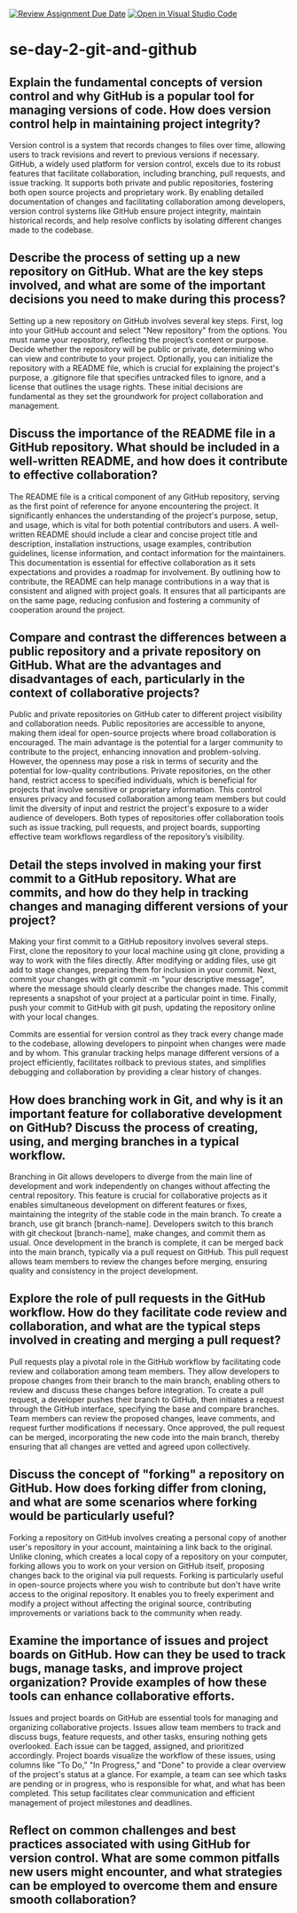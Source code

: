 [![Review Assignment Due Date](https://classroom.github.com/assets/deadline-readme-button-22041afd0340ce965d47ae6ef1cefeee28c7c493a6346c4f15d667ab976d596c.svg)](https://classroom.github.com/a/8wgCKhpZ)
[![Open in Visual Studio Code](https://classroom.github.com/assets/open-in-vscode-2e0aaae1b6195c2367325f4f02e2d04e9abb55f0b24a779b69b11b9e10269abc.svg)](https://classroom.github.com/online_ide?assignment_repo_id=18462985&assignment_repo_type=AssignmentRepo)
# se-day-2-git-and-github
## Explain the fundamental concepts of version control and why GitHub is a popular tool for managing versions of code. How does version control help in maintaining project integrity?
Version control is a system that records changes to files over time, allowing users to track revisions and revert to previous versions if necessary. GitHub, a widely used platform for version control, excels due to its robust features that facilitate collaboration, including branching, pull requests, and issue tracking. It supports both private and public repositories, fostering both open source projects and proprietary work. By enabling detailed documentation of changes and facilitating collaboration among developers, version control systems like GitHub ensure project integrity, maintain historical records, and help resolve conflicts by isolating different changes made to the codebase.
## Describe the process of setting up a new repository on GitHub. What are the key steps involved, and what are some of the important decisions you need to make during this process?
Setting up a new repository on GitHub involves several key steps. First, log into your GitHub account and select "New repository" from the options. You must name your repository, reflecting the project’s content or purpose. Decide whether the repository will be public or private, determining who can view and contribute to your project. Optionally, you can initialize the repository with a README file, which is crucial for explaining the project's purpose, a .gitignore file that specifies untracked files to ignore, and a license that outlines the usage rights. These initial decisions are fundamental as they set the groundwork for project collaboration and management.
## Discuss the importance of the README file in a GitHub repository. What should be included in a well-written README, and how does it contribute to effective collaboration?
The README file is a critical component of any GitHub repository, serving as the first point of reference for anyone encountering the project. It significantly enhances the understanding of the project's purpose, setup, and usage, which is vital for both potential contributors and users. A well-written README should include a clear and concise project title and description, installation instructions, usage examples, contribution guidelines, license information, and contact information for the maintainers. This documentation is essential for effective collaboration as it sets expectations and provides a roadmap for involvement. By outlining how to contribute, the README can help manage contributions in a way that is consistent and aligned with project goals. It ensures that all participants are on the same page, reducing confusion and fostering a community of cooperation around the project.
## Compare and contrast the differences between a public repository and a private repository on GitHub. What are the advantages and disadvantages of each, particularly in the context of collaborative projects?
Public and private repositories on GitHub cater to different project visibility and collaboration needs. Public repositories are accessible to anyone, making them ideal for open-source projects where broad collaboration is encouraged. The main advantage is the potential for a larger community to contribute to the project, enhancing innovation and problem-solving. However, the openness may pose a risk in terms of security and the potential for low-quality contributions. Private repositories, on the other hand, restrict access to specified individuals, which is beneficial for projects that involve sensitive or proprietary information. This control ensures privacy and focused collaboration among team members but could limit the diversity of input and restrict the project's exposure to a wider audience of developers. Both types of repositories offer collaboration tools such as issue tracking, pull requests, and project boards, supporting effective team workflows regardless of the repository’s visibility.
## Detail the steps involved in making your first commit to a GitHub repository. What are commits, and how do they help in tracking changes and managing different versions of your project?
Making your first commit to a GitHub repository involves several steps. First, clone the repository to your local machine using git clone, providing a way to work with the files directly. After modifying or adding files, use git add to stage changes, preparing them for inclusion in your commit. Next, commit your changes with git commit -m "your descriptive message", where the message should clearly describe the changes made. This commit represents a snapshot of your project at a particular point in time. Finally, push your commit to GitHub with git push, updating the repository online with your local changes.

Commits are essential for version control as they track every change made to the codebase, allowing developers to pinpoint when changes were made and by whom. This granular tracking helps manage different versions of a project efficiently, facilitates rollback to previous states, and simplifies debugging and collaboration by providing a clear history of changes.
## How does branching work in Git, and why is it an important feature for collaborative development on GitHub? Discuss the process of creating, using, and merging branches in a typical workflow.
Branching in Git allows developers to diverge from the main line of development and work independently on changes without affecting the central repository. This feature is crucial for collaborative projects as it enables simultaneous development on different features or fixes, maintaining the integrity of the stable code in the main branch. To create a branch, use git branch [branch-name]. Developers switch to this branch with git checkout [branch-name], make changes, and commit them as usual. Once development in the branch is complete, it can be merged back into the main branch, typically via a pull request on GitHub. This pull request allows team members to review the changes before merging, ensuring quality and consistency in the project development.
## Explore the role of pull requests in the GitHub workflow. How do they facilitate code review and collaboration, and what are the typical steps involved in creating and merging a pull request?
Pull requests play a pivotal role in the GitHub workflow by facilitating code review and collaboration among team members. They allow developers to propose changes from their branch to the main branch, enabling others to review and discuss these changes before integration. To create a pull request, a developer pushes their branch to GitHub, then initiates a request through the GitHub interface, specifying the base and compare branches. Team members can review the proposed changes, leave comments, and request further modifications if necessary. Once approved, the pull request can be merged, incorporating the new code into the main branch, thereby ensuring that all changes are vetted and agreed upon collectively.
## Discuss the concept of "forking" a repository on GitHub. How does forking differ from cloning, and what are some scenarios where forking would be particularly useful?
Forking a repository on GitHub involves creating a personal copy of another user's repository in your account, maintaining a link back to the original. Unlike cloning, which creates a local copy of a repository on your computer, forking allows you to work on your version on GitHub itself, proposing changes back to the original via pull requests. Forking is particularly useful in open-source projects where you wish to contribute but don't have write access to the original repository. It enables you to freely experiment and modify a project without affecting the original source, contributing improvements or variations back to the community when ready.
## Examine the importance of issues and project boards on GitHub. How can they be used to track bugs, manage tasks, and improve project organization? Provide examples of how these tools can enhance collaborative efforts.
Issues and project boards on GitHub are essential tools for managing and organizing collaborative projects. Issues allow team members to track and discuss bugs, feature requests, and other tasks, ensuring nothing gets overlooked. Each issue can be tagged, assigned, and prioritized accordingly. Project boards visualize the workflow of these issues, using columns like "To Do," "In Progress," and "Done" to provide a clear overview of the project's status at a glance. For example, a team can see which tasks are pending or in progress, who is responsible for what, and what has been completed. This setup facilitates clear communication and efficient management of project milestones and deadlines.
## Reflect on common challenges and best practices associated with using GitHub for version control. What are some common pitfalls new users might encounter, and what strategies can be employed to overcome them and ensure smooth collaboration?

